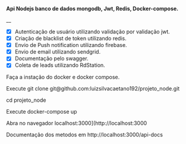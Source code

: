 __<p> Api Nodejs banco de dados mongodb, Jwt, Redis, Docker-compose.__</p>__

- [x] Autenticação de usuário utilizando validação por validação jwt.
- [x] Criação de blacklist de token utilizando redis.
- [x] Envio de Push notification utilizando firebase.
- [x] Envio de email utilizando sendgrid.
- [x] Documentação pelo swagger.
- [x] Coleta de leads utilizando RdStation.

Faça a instação do docker e docker compose.

<p>
   Execute git clone git@github.com:luizsilvacaetano192/projeto_node.git
</p>
<p>
    cd projeto_node 
</p>
<p>
   Execute docker-compose up
</p>

<p>
   Abra no navegador localhost:3000](http://localhost:3000
</p>

<p>
  Documentação dos metodos em http://localhost:3000/api-docs
</p>

